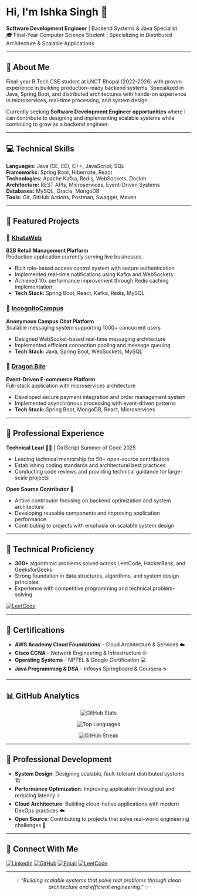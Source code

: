 # Hi, I'm Ishka Singh 👋

**Software Development Engineer** | Backend Systems & Java Specialist  
🎓 Final-Year Computer Science Student | Specializing in Distributed Architecture & Scalable Applications

---

## 🚀 About Me

Final-year B.Tech CSE student at LNCT Bhopal (2022-2026) with proven experience in building production-ready backend systems. Specialized in Java, Spring Boot, and distributed architectures with hands-on experience in microservices, real-time processing, and system design.

Currently seeking **Software Development Engineer opportunities** where I can contribute to designing and implementing scalable systems while continuing to grow as a backend engineer.

---

## 💻 Technical Skills

**Languages:** Java (SE, EE), C++, JavaScript, SQL  
**Frameworks:** Spring Boot, Hibernate, React  
**Technologies:** Apache Kafka, Redis, WebSockets, Docker  
**Architecture:** REST APIs, Microservices, Event-Driven Systems  
**Databases:** MySQL, Oracle, MongoDB  
**Tools:** Git, GitHub Actions, Postman, Swagger, Maven

---

## 🚀 Featured Projects

### 🏢 [KhataWeb](https://github.com/ishkasingh/Khata-web)
**B2B Retail Management Platform**  
Production application currently serving live businesses
- Built role-based access control system with secure authentication
- Implemented real-time notifications using Kafka and WebSockets
- Achieved 10x performance improvement through Redis caching implementation
- **Tech Stack:** Spring Boot, React, Kafka, Redis, MySQL

### 💬 [IncognitoCampus](https://github.com/ishkasingh/IncognitoCampus-Backend)
**Anonymous Campus Chat Platform**  
Scalable messaging system supporting 1000+ concurrent users
- Designed WebSocket-based real-time messaging architecture
- Implemented efficient connection pooling and message queuing
- **Tech Stack:** Java, Spring Boot, WebSockets, MySQL

### 🛒 [Dragon Bite](https://github.com/ishkasingh/Dragon-Bite)
**Event-Driven E-commerce Platform**  
Full-stack application with microservices architecture
- Developed secure payment integration and order management system
- Implemented asynchronous processing with event-driven patterns
- **Tech Stack:** Spring Boot, MongoDB, React, Microservices

---

## 💼 Professional Experience

**Technical Lead** 👨‍💼 | GirlScript Summer of Code 2025  
- Leading technical mentorship for 50+ open-source contributors
- Establishing coding standards and architectural best practices
- Conducting code reviews and providing technical guidance for large-scale projects

**Open Source Contributor** 🌟  
- Active contributor focusing on backend optimization and system architecture
- Developing reusable components and improving application performance
- Contributing to projects with emphasis on scalable system design

---

## 🧩 Technical Proficiency

- **300+** algorithmic problems solved across LeetCode, HackerRank, and GeeksforGeeks
- Strong foundation in data structures, algorithms, and system design principles
- Experience with competitive programming and technical problem-solving

[![LeetCode](https://img.shields.io/badge/LeetCode-ishkasingh-orange)](https://leetcode.com/u/ishkasingh/)

---

## 📜 Certifications

- **AWS Academy Cloud Foundations** - Cloud Architecture & Services ☁️
- **Cisco CCNA** - Network Engineering & Infrastructure 🌐
- **Operating Systems** - NPTEL & Google Certification 💻
- **Java Programming & DSA** - Infosys Springboard & Coursera ☕

---

## 📊 GitHub Analytics

<div align="center">

![GitHub Stats](https://github-readme-stats.vercel.app/api?username=ishkasingh&show_icons=true&theme=tokyonight&hide_border=true&count_private=true)

![Top Languages](https://github-readme-stats.vercel.app/api/top-langs/?username=ishkasingh&layout=compact&theme=tokyonight&hide_border=true)

![GitHub Streak](https://streak-stats.demolab.com/?user=ishkasingh&theme=tokyonight&hide_border=true)

</div>

---

## 🎯 Professional Development

- **System Design**: Designing scalable, fault-tolerant distributed systems 🏗️
- **Performance Optimization**: Improving application throughput and reducing latency ⚡  
- **Cloud Architecture**: Building cloud-native applications with modern DevOps practices ☁️
- **Open Source**: Contributing to projects that solve real-world engineering challenges 🌟

---

## 🤝 Connect With Me

[![LinkedIn](https://img.shields.io/badge/LinkedIn-Ishka_Singh-blue?style=flat-square&logo=linkedin)](https://www.linkedin.com/in/ishka-singh-70a558246)
[![GitHub](https://img.shields.io/badge/GitHub-ishkasingh-black?style=flat-square&logo=github)](https://github.com/ishkasingh)
[![Email](https://img.shields.io/badge/Email-ishka14singh@gmail.com-red?style=flat-square&logo=gmail)](mailto:ishka14singh@gmail.com)
[![LeetCode](https://img.shields.io/badge/LeetCode-ishkasingh-orange?style=flat-square&logo=leetcode)](https://leetcode.com/u/ishkasingh/)

---

<div align="center">
 <i>💡 "Building scalable systems that solve real problems through clean architecture and efficient engineering." 💡</i>
</div>
